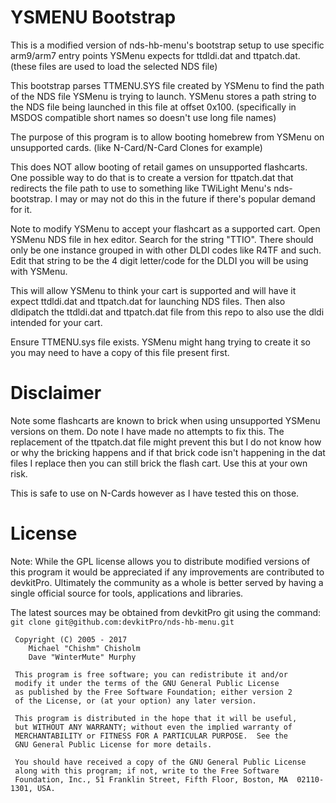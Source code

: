 # YSMENU Bootstrap

This is a modified version of nds-hb-menu's bootstrap setup to use specific arm9/arm7 entry points YSMenu expects for ttdldi.dat and ttpatch.dat. (these files are used to load the selected NDS file)

This bootstrap parses TTMENU.SYS file created by YSMenu to find the path of the NDS file YSMenu is trying to launch. YSMenu stores a path string to the NDS file being launched in this file at offset 0x100. (specifically in MSDOS compatible short names so doesn't use long file names)

The purpose of this program is to allow booting homebrew from YSMenu on unsupported cards. (like N-Card/N-Card Clones for example)

This does NOT allow booting of retail games on unsupported flashcarts. One possible way to do that is to create a version for ttpatch.dat that redirects the file path to use to something like TWiLight Menu's nds-bootstrap. I may or may not do this in the future if there's popular demand for it.


Note to modify YSMenu to accept your flashcart as a supported cart. Open YSMenu NDS file in hex editor. Search for the string "TTIO". There should only be one instance grouped in with other DLDI codes like R4TF and such. Edit that string to be the 4 digit letter/code for the DLDI you will be using with YSMenu.

This will allow YSMenu to think your cart is supported and will have it expect ttdldi.dat and ttpatch.dat for launching NDS files. Then also dldipatch the ttdldi.dat and ttpatch.dat file from this repo to also use the dldi intended for your cart.

Ensure TTMENU.sys file exists. YSMenu might hang trying to create it so you may need to have a copy of this file present first.


# Disclaimer

Note some flashcarts are known to brick when using unsupported YSMenu versions on them. Do note I have made no attempts to fix this. The replacement of the ttpatch.dat file might prevent this but I do not know how or why the bricking happens and if that brick code isn't happening in the dat files I replace then you can still brick the flash cart. Use this at your own risk.

This is safe to use on N-Cards however as I have tested this on those.


# License
Note: While the GPL license allows you to distribute modified versions of this program it would be appreciated if any improvements are contributed to devkitPro. Ultimately the community as a whole is better served by having a single official source for tools, applications and libraries.

The latest sources may be obtained from devkitPro git using the command: `git clone git@github.com:devkitPro/nds-hb-menu.git`

```
 Copyright (C) 2005 - 2017
	Michael "Chishm" Chisholm
	Dave "WinterMute" Murphy

 This program is free software; you can redistribute it and/or
 modify it under the terms of the GNU General Public License
 as published by the Free Software Foundation; either version 2
 of the License, or (at your option) any later version.

 This program is distributed in the hope that it will be useful,
 but WITHOUT ANY WARRANTY; without even the implied warranty of
 MERCHANTABILITY or FITNESS FOR A PARTICULAR PURPOSE.  See the
 GNU General Public License for more details.

 You should have received a copy of the GNU General Public License
 along with this program; if not, write to the Free Software
 Foundation, Inc., 51 Franklin Street, Fifth Floor, Boston, MA  02110-1301, USA.
 ```
